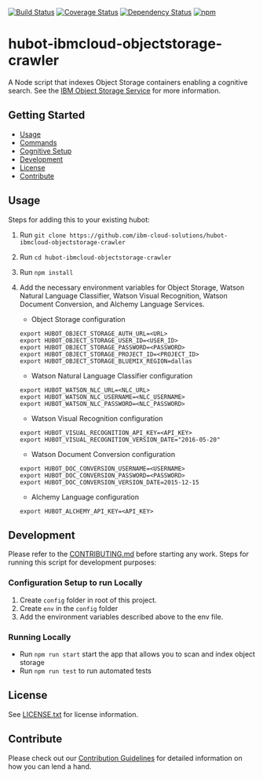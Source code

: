 [![Build Status](https://travis-ci.org/ibm-cloud-solutions/hubot-ibmcloud-objectstorage-crawler.svg?branch=master)](https://travis-ci.org/ibm-cloud-solutions/hubot-ibmcloud-objectstorage-crawler)
[![Coverage Status](https://coveralls.io/repos/github/ibm-cloud-solutions/hubot-ibmcloud-objectstorage-crawler/badge.svg?branch=master)](https://coveralls.io/github/ibm-cloud-solutions/hubot-ibmcloud-objectstorage-crawler?branch=master)
[![Dependency Status](https://dependencyci.com/github/ibm-cloud-solutions/hubot-ibmcloud-objectstorage-crawler/badge)](https://dependencyci.com/github/ibm-cloud-solutions/hubot-ibmcloud-objectstorage-crawler)
[![npm](https://img.shields.io/npm/v/hubot-ibmcloud-objectstorage-crawler.svg?maxAge=2592000)](https://www.npmjs.com/package/hubot-ibmcloud-objectstorage-crawler)

# hubot-ibmcloud-objectstorage-crawler

A Node script that indexes Object Storage containers enabling a cognitive search.  See the [IBM Object Storage Service](https://console.ng.bluemix.net/catalog/services/object-storage/) for more information.

## Getting Started
* [Usage](#usage)
* [Commands](#commands)
* [Cognitive Setup](#cognitive-setup)
* [Development](#development)
* [License](#license)
* [Contribute](#contribute)

## Usage

Steps for adding this to your existing hubot:
1. Run `git clone https://github.com/ibm-cloud-solutions/hubot-ibmcloud-objectstorage-crawler`
2. Run `cd hubot-ibmcloud-objectstorage-crawler`
3. Run `npm install`
4. Add the necessary environment variables for Object Storage, Watson Natural Language Classifier, Watson Visual Recognition, Watson Document Conversion, and Alchemy Language Services.

    - Object Storage configuration
    ```
    export HUBOT_OBJECT_STORAGE_AUTH_URL=<URL>
    export HUBOT_OBJECT_STORAGE_USER_ID=<USER_ID>
    export HUBOT_OBJECT_STORAGE_PASSWORD=<PASSWORD>
    export HUBOT_OBJECT_STORAGE_PROJECT_ID=<PROJECT_ID>
    export HUBOT_OBJECT_STORAGE_BLUEMIX_REGION=dallas
    ```

    - Watson Natural Language Classifier configuration
    ```
    export HUBOT_WATSON_NLC_URL=<NLC_URL>
    export HUBOT_WATSON_NLC_USERNAME=<NLC_USERNAME>
    export HUBOT_WATSON_NLC_PASSWORD=<NLC_PASSWORD>
    ```

    - Watson Visual Recognition configuration
    ```
    export HUBOT_VISUAL_RECOGNITION_API_KEY=<API_KEY>
    export HUBOT_VISUAL_RECOGNITION_VERSION_DATE="2016-05-20"
    ```

    - Watson Document Conversion configuration
    ```
    export HUBOT_DOC_CONVERSION_USERNAME=<USERNAME>
    export HUBOT_DOC_CONVERSION_PASSWORD=<PASSWORD>
    export HUBOT_DOC_CONVERSION_VERSION_DATE=2015-12-15
    ```

    - Alchemy Language configuration
    ```
    export HUBOT_ALCHEMY_API_KEY=<API_KEY>
    ```

## Development

Please refer to the [CONTRIBUTING.md](https://github.com/ibm-cloud-solutions/hubot-ibmcloud-objectstorage-crawler/blob/master/CONTRIBUTING.md) before starting any work.  Steps for running this script for development purposes:

### Configuration Setup to run Locally
1. Create `config` folder in root of this project.
2. Create `env` in the `config` folder
3. Add the environment variables described above to the env file.

### Running Locally
- Run `npm run start` start the app that allows you to scan and index object storage
- Run `npm run test` to run automated tests

## License

See [LICENSE.txt](https://github.com/ibm-cloud-solutions/hubot-ibmcloud-objectstorage-crawler/blob/master/LICENSE.txt) for license information.

## Contribute

Please check out our [Contribution Guidelines](https://github.com/ibm-cloud-solutions/hubot-ibmcloud-objectstorage-crawler/blob/master/CONTRIBUTING.md) for detailed information on how you can lend a hand.
